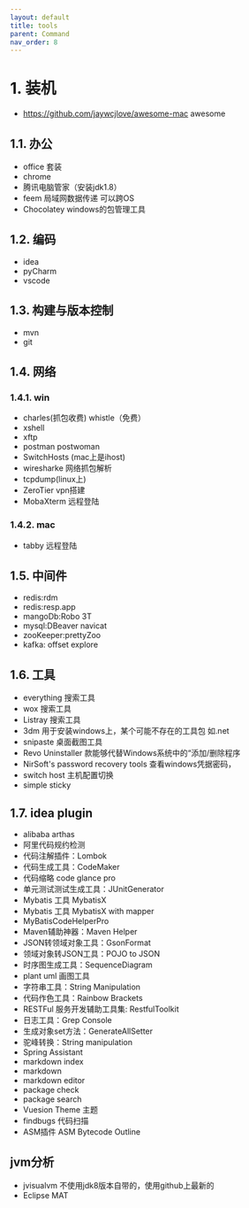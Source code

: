 ```yaml
---
layout: default
title: tools
parent: Command
nav_order: 8
---
```


# 1. 装机
- https://github.com/jaywcjlove/awesome-mac awesome

## 1.1. 办公

- office 套装
- chrome
- 腾讯电脑管家（安装jdk1.8）
- feem 局域网数据传递 可以跨OS
- Chocolatey windows的包管理工具

## 1.2. 编码

- idea
- pyCharm
- vscode

## 1.3. 构建与版本控制

- mvn
- git

## 1.4. 网络
### 1.4.1. win
- charles(抓包收费)  whistle（免费）
- xshell
- xftp
- postman postwoman
- SwitchHosts (mac上是ihost)
- wiresharke 网络抓包解析
- tcpdump(linux上)
- ZeroTier vpn搭建
- MobaXterm 远程登陆

### 1.4.2. mac
- tabby 远程登陆
## 1.5. 中间件

- redis:rdm
- redis:resp.app
- mangoDb:Robo 3T
- mysql:DBeaver navicat
- zooKeeper:prettyZoo
- kafka: offset explore

## 1.6. 工具

- everything 搜索工具
- wox 搜索工具
- Listray 搜索工具
- 3dm 用于安装windows上，某个可能不存在的工具包 如.net
- snipaste 桌面截图工具
- Revo Uninstaller 款能够代替Windows系统中的“添加/删除程序
- NirSoft's password recovery tools 查看windows凭据密码，
- switch host 主机配置切换
- simple sticky


## 1.7. idea plugin

- alibaba arthas
- 阿里代码规约检测
- 代码注解插件：Lombok
- 代码生成工具：CodeMaker
- 代码缩略 code glance pro
- 单元测试测试生成工具：JUnitGenerator
- Mybatis 工具 MybatisX
- Mybatis 工具 MybatisX with mapper
- MyBatisCodeHelperPro
- Maven辅助神器：Maven Helper
- JSON转领域对象工具：GsonFormat
- 领域对象转JSON工具：POJO to JSON
- 时序图生成工具：SequenceDiagram
- plant uml 画图工具
- 字符串工具：String Manipulation
- 代码作色工具：Rainbow Brackets
- RESTFul 服务开发辅助工具集: RestfulToolkit
- 日志工具：Grep Console
- 生成对象set方法：GenerateAllSetter
- 驼峰转换：String manipulation
- Spring Assistant
- markdown index
- markdown
- markdown editor
- package check
- package search
- Vuesion Theme 主题
- findbugs 代码扫描
- ASM插件 ASM Bytecode Outline


## jvm分析
- jvisualvm 不使用jdk8版本自带的，使用github上最新的
- Eclipse MAT